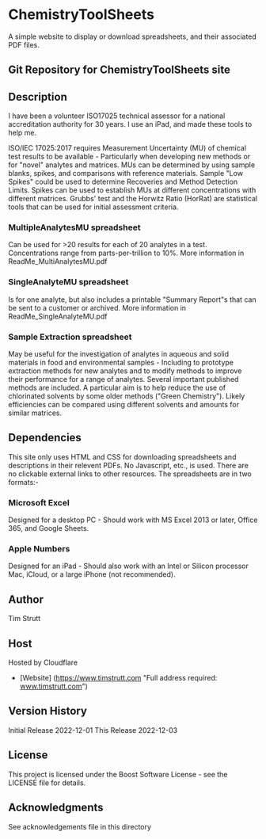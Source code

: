 # ChemistryToolSheets


A simple website to display or download spreadsheets, and their associated PDF files.

## Git Repository for ChemistryToolSheets site

## Description

I have been a volunteer ISO17025 technical assessor for a national accreditation authority for 30 years. I use an iPad, and made these tools to help me.

ISO/IEC 17025:2017 requires Measurement Uncertainty (MU) of chemical test results to be available - Particularly when developing new methods or for "novel" analytes and matrices. MUs can be determined by using sample blanks, spikes, and comparisons with reference materials. Sample "Low Spikes" could be used to determine Recoveries and Method Detection Limits. Spikes can be used to establish MUs at different concentrations with different matrices. Grubbs' test and the Horwitz Ratio (HorRat) are statistical tools that can be used for initial assessment criteria.

### MultipleAnalytesMU spreadsheet

Can be used for >20 results for each of 20 analytes in a test. Concentrations range from parts-per-trillion to 10%. More information in ReadMe_MultiAnalytesMU.pdf

### SingleAnalyteMU spreadsheet

Is for one analyte, but also includes a printable "Summary Report"s that can be sent to a customer or archived. More information in ReadMe_SingleAnalyteMU.pdf

### Sample Extraction spreadsheet
May be useful for the investigation of analytes in aqueous and solid materials in food and environmental samples - Including to prototype extraction methods for new analytes and to modify methods to improve their performance for a range of analytes. Several important published methods are included. A particular aim is to help reduce the use of chlorinated solvents by some older methods ("Green Chemistry"). Likely efficiencies can be compared using different solvents and amounts for similar matrices.

## Dependencies

This site only uses HTML and CSS for downloading spreadsheets and descriptions in their relevent PDFs. No Javascript, etc., is used. There are no clickable external links to other resources. The spreadsheets are in two formats:-

### Microsoft Excel
Designed for a desktop PC - Should work with MS Excel 2013 or later, Office 365, and Google Sheets.

### Apple Numbers
Designed for an iPad - Should also work with an Intel or Silicon processor Mac, iCloud, or a large iPhone (not recommended).

## Author
Tim Strutt

## Host
Hosted by Cloudflare
- [Website] (https://www.timstrutt.com "Full address required: www.timstrutt.com")


## Version History
Initial Release 2022-12-01
This Release    2022-12-03

## License
This project is licensed under the Boost Software License - see the LICENSE file for details.

## Acknowledgments
See acknowledgements file in this directory
